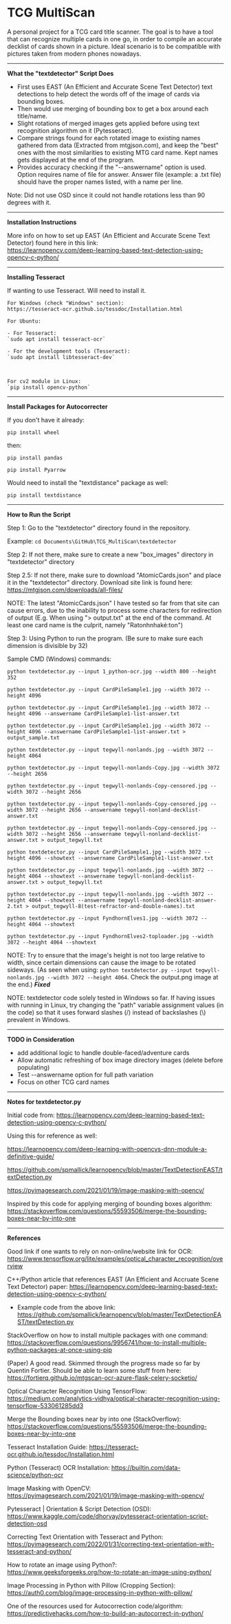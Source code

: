 # TCG MultiScan

A personal project for a TCG card title scanner. The goal is to have a tool that can recognize multiple cards in one go, in order to compile an accurate decklist of cards shown in a picture. Ideal scenario is to be compatible with pictures taken from modern phones nowadays.

------------------------------------

**What the "textdetector" Script Does**

- First uses EAST (An Efficient and Accurate Scene Text Detector) text detections to help detect the words off of the image of cards via bounding boxes.
- Then would use merging of bounding box to get a box around each title/name.
- Slight rotations of merged images gets applied before using text recognition algorithm on it (Pytesseract).
- Compare strings found for each rotated image to existing names gathered from data (Extracted from mtgjson.com), and keep the "best" ones with the most similarities to existing MTG card name. Kept names gets displayed at the end of the program.
- Provides accuracy checking if the "--answername" option is used. Option requires name of file for answer. Answer file (example: a .txt file) should have the proper names listed, with a name per line.

Note: Did not use OSD since it could not handle rotations less than 90 degrees with it.

------------------------------------

**Installation Instructions**

More info on how to set up EAST (An Efficient and Accurate Scene Text Detector) found here in this link:<br>
https://learnopencv.com/deep-learning-based-text-detection-using-opencv-c-python/

------------------------------------

**Installing Tesseract**

If wanting to use Tesseract. Will need to install it.
~~~
For Windows (check "Windows" section):
https://tesseract-ocr.github.io/tessdoc/Installation.html
~~~
~~~
For Ubuntu:

- For Tesseract:
`sudo apt install tesseract-ocr`

- For the development tools (Tesseract):
`sudo apt install libtesseract-dev`



For cv2 module in Linux:
`pip install opencv-python`
~~~


------------------------------------

**Install Packages for Autocorrecter**

If you don't have it already:

`pip install wheel`

then:

`pip install pandas`

`pip install Pyarrow`

Would need to install the "textdistance" package as well:

`pip install textdistance`


------------------------------------

**How to Run the Script**

Step 1: Go to the "textdetector" directory found in the repository.

Example: `cd Documents\GitHub\TCG_MultiScan\textdetector`

Step 2: If not there, make sure to create a new "box_images" directory in "textdetector" directory

Step 2.5: If not there, make sure to download "AtomicCards.json" and place it in the "textdetector" directory. Download site link is found here: https://mtgjson.com/downloads/all-files/ 

NOTE: The latest "AtomicCards.json" I have tested so far from that site can cause errors, due to the inability to process some characters for redirection of output (E.g. When using "> output.txt" at the end of the command. At least one card name is the culprit, namely "Ratonhnhaké:ton")

Step 3: Using Python to run the program. (Be sure to make sure each dimension is divisible by 32)

Sample CMD (Windows) commands:

`python textdetector.py --input 1_python-ocr.jpg --width 800 --height 352`

`python textdetector.py --input CardPileSample1.jpg --width 3072 --height 4096`

`python textdetector.py --input CardPileSample1.jpg --width 3072 --height 4096 --answername CardPileSample1-list-answer.txt`

`python textdetector.py --input CardPileSample1.jpg --width 3072 --height 4096 --answername CardPileSample1-list-answer.txt > output_sample.txt`

`python textdetector.py --input tegwyll-nonlands.jpg --width 3072 --height 4064`

`python textdetector.py --input tegwyll-nonlands-Copy.jpg --width 3072 --height 2656`

`python textdetector.py --input tegwyll-nonlands-Copy-censored.jpg --width 3072 --height 2656`

`python textdetector.py --input tegwyll-nonlands-Copy-censored.jpg --width 3072 --height 2656 --answername tegwyll-nonland-decklist-answer.txt`

`python textdetector.py --input tegwyll-nonlands-Copy-censored.jpg --width 3072 --height 2656 --answername tegwyll-nonland-decklist-answer.txt > output_tegwyll.txt`

`python textdetector.py --input CardPileSample1.jpg --width 3072 --height 4096 --showtext --answername CardPileSample1-list-answer.txt`

`python textdetector.py --input tegwyll-nonlands.jpg --width 3072 --height 4064 --showtext --answername tegwyll-nonland-decklist-answer.txt > output_tegwyll.txt`

`python textdetector.py --input tegwyll-nonlands.jpg --width 3072 --height 4064 --showtext --answername tegwyll-nonland-decklist-answer-2.txt > output_tegwyll-8(test-refractor-and-double-names).txt`

`python textdetector.py --input FyndhornElves1.jpg --width 3072 --height 4064 --showtext`

`python textdetector.py --input FyndhornElves2-toploader.jpg --width 3072 --height 4064 --showtext`

NOTE: Try to ensure that the image's height is not too large relative to width, since certain dimensions can cause the image to be rotated sideways. (As seen when using: `python textdetector.py --input tegwyll-nonlands.jpg --width 3072 --height 4064`. Check the output.png image at the end.) ***Fixed***

NOTE: textdetector code solely tested in Windows so far. If having issues with running in Linux, try changing the "path" variable assignment values (in the code) so that it uses forward slashes (/) instead of backslashes (\\) prevalent in Windows.

------------------------------------

**TODO in Consideration**
- add additional logic to handle double-faced/adventure cards
- Allow automatic refreshing of box image directory images (delete before populating)
- Test --answername option for full path variation
- Focus on other TCG card names

------------------------------------

**Notes for textdetector.py**

Initial code from: https://learnopencv.com/deep-learning-based-text-detection-using-opencv-c-python/

Using this for reference as well: 

https://learnopencv.com/deep-learning-with-opencvs-dnn-module-a-definitive-guide/

https://github.com/spmallick/learnopencv/blob/master/TextDetectionEAST/textDetection.py

https://pyimagesearch.com/2021/01/19/image-masking-with-opencv/

Inspired by this code for applying merging of bounding boxes algorithm:
https://stackoverflow.com/questions/55593506/merge-the-bounding-boxes-near-by-into-one


------------------------------------

**References**

Good link if one wants to rely on non-online/website link for OCR: https://www.tensorflow.org/lite/examples/optical_character_recognition/overview

C++/Python article that references EAST (An Efficient and Accruate Scene Text Detector) paper:
https://learnopencv.com/deep-learning-based-text-detection-using-opencv-c-python/

- Example code from the above link: 
https://github.com/spmallick/learnopencv/blob/master/TextDetectionEAST/textDetection.py

StackOverflow on how to install multiple packages with one command: 
https://stackoverflow.com/questions/9956741/how-to-install-multiple-python-packages-at-once-using-pip

(Paper) A good read. Skimmed through the progress made so far by Quentin Fortier. Should be able to learn some stuff from here:
https://fortierq.github.io/mtgscan-ocr-azure-flask-celery-socketio/

Optical Character Recognition Using TensorFlow:
https://medium.com/analytics-vidhya/optical-character-recognition-using-tensorflow-533061285dd3

Merge the Bounding boxes near by into one (StackOverflow):
https://stackoverflow.com/questions/55593506/merge-the-bounding-boxes-near-by-into-one

Tesseract Installation Guide:
https://tesseract-ocr.github.io/tessdoc/Installation.html

Python (Tesseract) OCR Installation:
https://builtin.com/data-science/python-ocr

Image Masking with OpenCV:
https://pyimagesearch.com/2021/01/19/image-masking-with-opencv/

Pytesseract | Orientation & Script Detection (OSD):
https://www.kaggle.com/code/dhorvay/pytesseract-orientation-script-detection-osd

Correcting Text Orientation with Tesseract and Python:
https://pyimagesearch.com/2022/01/31/correcting-text-orientation-with-tesseract-and-python/

How to rotate an image using Python?:
https://www.geeksforgeeks.org/how-to-rotate-an-image-using-python/

Image Processing in Python with Pillow (Cropping Section):
https://auth0.com/blog/image-processing-in-python-with-pillow/

One of the resources used for Autocorrection code/algorithm:
https://predictivehacks.com/how-to-build-an-autocorrect-in-python/
